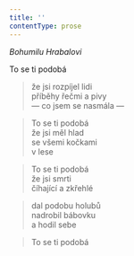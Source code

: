```yaml
---
title: ''
contentType: prose
---
```


>   

>   

_Bohumilu Hrabalovi_

To se ti podobá

> že jsi rozpíjel lidi  
> příběhy řečmi a pivy  
> — co jsem se nasmála —

> To se ti podobá  
> že jsi měl hlad  
> se všemi kočkami  
> v lese

> To se ti podobá  
> že jsi smrti  
> číhající a zkřehlé

> dal podobu holubů  
> nadrobil bábovku  
> a hodil sebe

> To se ti podobá

